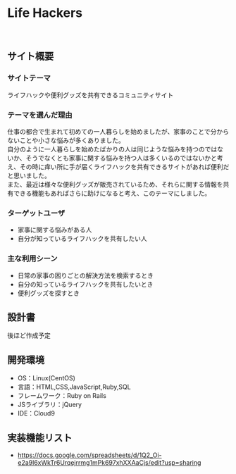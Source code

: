 # Life Hackers
​
## サイト概要
### サイトテーマ
ライフハックや便利グッズを共有できるコミュニティサイト
​
### テーマを選んだ理由
仕事の都合で生まれて初めての一人暮らしを始めましたが、家事のことで分からないことや小さな悩みが多くありました。<br>
自分のように一人暮らしを始めたばかりの人は同じような悩みを持つのではないか、そうでなくとも家事に関する悩みを持つ人は多くいるのではないかと考え、その時に痒い所に手が届くライフハックを共有できるサイトがあれば便利だと思いました。<br>
また、最近は様々な便利グッズが販売されているため、それらに関する情報を共有できる機能もあればさらに助けになると考え、このテーマにしました。
​
### ターゲットユーザ
- 家事に関する悩みがある人
- 自分が知っているライフハックを共有したい人
​
### 主な利用シーン
- 日常の家事の困りごとの解決方法を検索するとき
- 自分の知っているライフハックを共有したいとき
- 便利グッズを探すとき
​
## 設計書
後ほど作成予定
​
## 開発環境
- OS：Linux(CentOS)
- 言語：HTML,CSS,JavaScript,Ruby,SQL
- フレームワーク：Ruby on Rails
- JSライブラリ：jQuery
- IDE：Cloud9

## 実装機能リスト
- https://docs.google.com/spreadsheets/d/1Q2_Oi-e2a9l6xWkTr6Urqejrrmg1mPk697xhXXAaCjs/edit?usp=sharing
